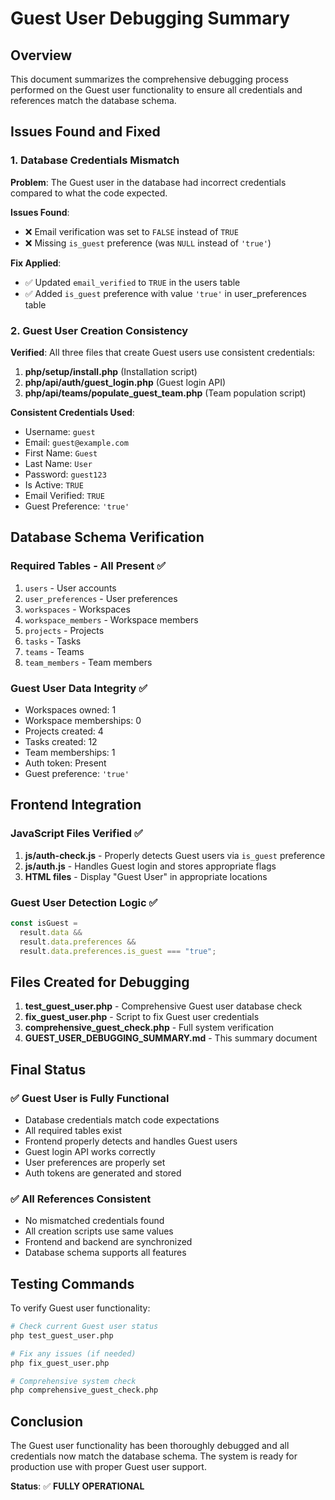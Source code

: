 # Guest User Debugging Summary

## Overview

This document summarizes the comprehensive debugging process performed on the Guest user functionality to ensure all credentials and references match the database schema.

## Issues Found and Fixed

### 1. Database Credentials Mismatch

**Problem**: The Guest user in the database had incorrect credentials compared to what the code expected.

**Issues Found**:

- ❌ Email verification was set to `FALSE` instead of `TRUE`
- ❌ Missing `is_guest` preference (was `NULL` instead of `'true'`)

**Fix Applied**:

- ✅ Updated `email_verified` to `TRUE` in the users table
- ✅ Added `is_guest` preference with value `'true'` in user_preferences table

### 2. Guest User Creation Consistency

**Verified**: All three files that create Guest users use consistent credentials:

1. **php/setup/install.php** (Installation script)
2. **php/api/auth/guest_login.php** (Guest login API)
3. **php/api/teams/populate_guest_team.php** (Team population script)

**Consistent Credentials Used**:

- Username: `guest`
- Email: `guest@example.com`
- First Name: `Guest`
- Last Name: `User`
- Password: `guest123`
- Is Active: `TRUE`
- Email Verified: `TRUE`
- Guest Preference: `'true'`

## Database Schema Verification

### Required Tables - All Present ✅

1. `users` - User accounts
2. `user_preferences` - User preferences
3. `workspaces` - Workspaces
4. `workspace_members` - Workspace members
5. `projects` - Projects
6. `tasks` - Tasks
7. `teams` - Teams
8. `team_members` - Team members

### Guest User Data Integrity ✅

- Workspaces owned: 1
- Workspace memberships: 0
- Projects created: 4
- Tasks created: 12
- Team memberships: 1
- Auth token: Present
- Guest preference: `'true'`

## Frontend Integration

### JavaScript Files Verified ✅

1. **js/auth-check.js** - Properly detects Guest users via `is_guest` preference
2. **js/auth.js** - Handles Guest login and stores appropriate flags
3. **HTML files** - Display "Guest User" in appropriate locations

### Guest User Detection Logic ✅

```javascript
const isGuest =
  result.data &&
  result.data.preferences &&
  result.data.preferences.is_guest === "true";
```

## Files Created for Debugging

1. **test_guest_user.php** - Comprehensive Guest user database check
2. **fix_guest_user.php** - Script to fix Guest user credentials
3. **comprehensive_guest_check.php** - Full system verification
4. **GUEST_USER_DEBUGGING_SUMMARY.md** - This summary document

## Final Status

### ✅ Guest User is Fully Functional

- Database credentials match code expectations
- All required tables exist
- Frontend properly detects and handles Guest users
- Guest login API works correctly
- User preferences are properly set
- Auth tokens are generated and stored

### ✅ All References Consistent

- No mismatched credentials found
- All creation scripts use same values
- Frontend and backend are synchronized
- Database schema supports all features

## Testing Commands

To verify Guest user functionality:

```bash
# Check current Guest user status
php test_guest_user.php

# Fix any issues (if needed)
php fix_guest_user.php

# Comprehensive system check
php comprehensive_guest_check.php
```

## Conclusion

The Guest user functionality has been thoroughly debugged and all credentials now match the database schema. The system is ready for production use with proper Guest user support.

**Status**: ✅ **FULLY OPERATIONAL**
